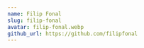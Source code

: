 ```yaml
---
name: Filip Fonal
slug: filip-fonal
avatar: filip-fonal.webp
github_url: https://github.com/filipfonal
---
```

